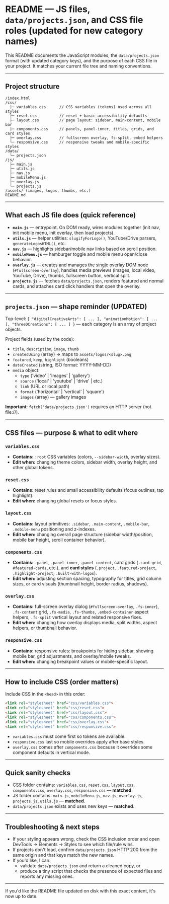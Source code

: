 # README — JS files, `data/projects.json`, and CSS file roles (updated for new category names)

This README documents the JavaScript modules, the `data/projects.json` format (with updated category keys), and the purpose of each CSS file in your project. It matches your current file tree and naming conventions.

---

## Project structure
```
/index.html
/css/
  ├─ variables.css      // CSS variables (tokens) used across all styles
  ├─ reset.css          // reset + basic accessibility defaults
  ├─ layout.css         // page layout: sidebar, main-content, mobile bar
  ├─ components.css     // panels, panel-inner, titles, grids, and card styles
  ├─ overlay.css        // fullscreen overlay, fs-split, embed helpers
  └─ responsive.css     // responsive tweaks and mobile-specific styles
/data/
  └─ projects.json
/js/
  ├─ main.js
  ├─ utils.js
  ├─ nav.js
  ├─ mobileMenu.js
  ├─ overlay.js
  └─ projects.js
/assets/ (images, logos, thumbs, etc.)
README.md
```

---

## What each JS file does (quick reference)

- **`main.js`** — entrypoint. On DOM ready, wires modules together (init nav, init mobile menu, init overlay, then load projects).
- **`utils.js`** — helper utilities: `slugifyForLogo()`, YouTube/Drive parsers, `generateLogosHTML()`, etc.
- **`nav.js`** — highlights sidebar/mobile nav links based on scroll position.
- **`mobileMenu.js`** — hamburger toggle and mobile menu open/close behavior.
- **`overlay.js`** — creates and manages the single overlay DOM node (`#fullscreen-overlay`), handles media previews (images, local video, YouTube, Drive), thumbs, fullscreen button, vertical split.
- **`projects.js`** — fetches `data/projects.json`, renders featured and normal cards, and attaches card click handlers that open the overlay.

---

## `projects.json` — shape reminder (UPDATED)

Top-level: `{ "digitalCreativeArts": [ ... ], "animationMotion": [ ... ], "threeDCreations": [ ... ] }` — each category is an array of project objects.

Project fields (used by the code):
- `title`, `description`, `image`, `thumb`
- `createdUsing` (array) → maps to `assets/logos/<slug>.png`
- `featured`, `keep`, `highlight` (booleans)
- `dateCreated` (string, ISO format: YYYY-MM-DD)
- `media` object:
  - `type` ('video' | 'images' | 'gallery')
  - `source` ('local' | 'youtube' | 'drive' | etc.)
  - `link` (URL or local path)
  - `format` ('horizontal' | 'vertical' | 'square')
  - `images` (array) — gallery images

**Important**: `fetch('data/projects.json')` requires an HTTP server (not file://).

---

## CSS files — purpose & what to edit where

### `variables.css`
- **Contains:** `:root` CSS variables (colors, `--sidebar-width`, overlay sizes).
- **Edit when:** changing theme colors, sidebar width, overlay height, and other global tokens.

### `reset.css`
- **Contains:** reset rules and small accessibility defaults (focus outlines, tap highlight).
- **Edit when:** changing global resets or focus styles.

### `layout.css`
- **Contains:** layout primitives: `.sidebar`, `.main-content`, `.mobile-bar`, `.mobile-menu` positioning and z-indexes.
- **Edit when:** changing overall page structure (sidebar width/position, mobile bar height, scroll container behavior).

### `components.css`
- **Contains:** `.panel`, `.panel-inner`, `.panel-content`, card grids (`.card-grid`, `#featured-cards`, etc.), and **card styles** (`.project`, `.featured-project`, `.highlight-project`, `.built-with-logos`).
- **Edit when:** adjusting section spacing, typography for titles, grid column sizes, or card visuals (thumbnail height, border radius, shadows).

### `overlay.css`
- **Contains:** full-screen overlay dialog (`#fullscreen-overlay`, `.fs-inner`), `.fs-content` grid, `.fs-media`, `.fs-thumbs`, `.embed-container` aspect helpers, `.fs-split` vertical layout and related responsive fixes.
- **Edit when:** changing how overlay displays media, split widths, aspect helpers, or thumbnail behavior.

### `responsive.css`
- **Contains:** responsive rules: breakpoints for hiding sidebar, showing mobile bar, grid adjustments, and overlay/mobile tweaks.
- **Edit when:** changing breakpoint values or mobile-specific layout.

---

## How to include CSS (order matters)

Include CSS in the `<head>` in this order:

```html
<link rel="stylesheet" href="css/variables.css">
<link rel="stylesheet" href="css/reset.css">
<link rel="stylesheet" href="css/layout.css">
<link rel="stylesheet" href="css/components.css">
<link rel="stylesheet" href="css/overlay.css">
<link rel="stylesheet" href="css/responsive.css">
```

- `variables.css` must come first so tokens are available.
- `responsive.css` last so mobile overrides apply after base styles.
- `overlay.css` comes after `components.css` because it overrides some component defaults in vertical mode.

---

## Quick sanity checks

- CSS folder contains: `variables.css`, `reset.css`, `layout.css`, `components.css`, `overlay.css`, `responsive.css` — **matched**.
- JS folder contains: `main.js`, `mobileMenu.js`, `nav.js`, `overlay.js`, `projects.js`, `utils.js` — **matched**.
- `data/projects.json` exists and uses new keys — **matched**.

---

## Troubleshooting & next steps

- If your styling appears wrong, check the CSS inclusion order and open DevTools → Elements → Styles to see which file/rule wins.
- If projects don't load, confirm `data/projects.json` HTTP 200 from the same origin and that keys match the new names.
- If you'd like, I can:
  - validate `data/projects.json` and return a cleaned copy, or
  - produce a tiny script that checks the presence of expected files and reports any missing ones.

---

If you'd like the README file updated on disk with this exact content, it's now up to date.
